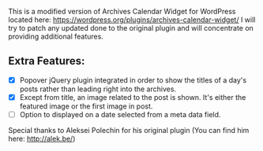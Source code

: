 This is a modified version of Archives Calendar Widget for WordPress located here: https://wordpress.org/plugins/archives-calendar-widget/
I will try to patch any updated done to the original plugin and will concentrate on providing additional features.

Extra Features:
------------
- [x] Popover jQuery plugin integrated in order to show the titles of a day's posts rather than leading right into the archives.
- [x] Except from title, an image related to the post is shown. It's either the featured image or the first image in post.
- [ ] Option to displayed on a date selected from a meta data field.

Special thanks to Aleksei Polechin for his original plugin (You can find him here: http://alek.be/)